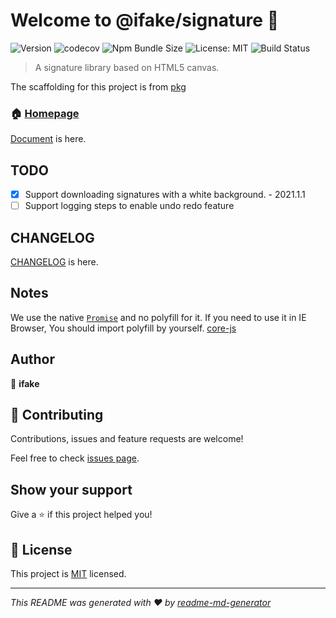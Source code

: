# Welcome to @ifake/signature 👋
![Version](https://img.shields.io/npm/v/@ifake/signature)
![codecov](https://codecov.io/gh/ifakejs/signature/branch/master/graph/badge.svg?token=7nMsRorhf3)
![Npm Bundle Size](https://img.shields.io/bundlephobia/min/@ifake/signature)
![License: MIT](https://img.shields.io/badge/License-MIT-yellow.svg)
![Build Status](https://travis-ci.org/ifakejs/signature.svg?branch=master)

> A signature library based on HTML5 canvas.

The scaffolding for this project is from [pkg](https://github.com/ifakejs/pkg)

### 🏠 [Homepage](https://github.com/ifakejs/signature)

[Document](https://ifakejs.github.io/signature/) is here.

## TODO
- [x] Support downloading signatures with a white background. - 2021.1.1
- [ ] Support logging steps to enable undo redo feature

## CHANGELOG
[CHANGELOG](https://github.com/ifakejs/signature/blob/master/CHANGELOG.md) is here.

## Notes
We use the native [`Promise`](https://developer.mozilla.org/zh-CN/docs/Web/JavaScript/Reference/Global_Objects/Promise#%E6%B5%8F%E8%A7%88%E5%99%A8%E5%85%BC%E5%AE%B9%E6%80%A7) and no polyfill for it. If you need to use it in IE Browser, You should import polyfill by yourself.
[core-js](https://github.com/zloirock/core-js#readme)

## Author

👤 **ifake**

## 🤝 Contributing

Contributions, issues and feature requests are welcome!

Feel free to check [issues page](https://github.com/ifakejs/signature/issues). 

## Show your support

Give a ⭐️ if this project helped you!

## 📝 License

This project is [MIT](https://github.com/ifakejs/signature/blob/master/LICENSE) licensed.

***
_This README was generated with ❤️ by [readme-md-generator](https://github.com/kefranabg/readme-md-generator)_
